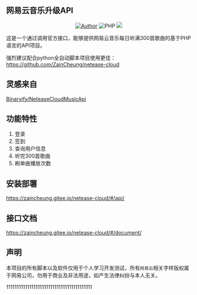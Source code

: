 ## 网易云音乐升级API

<p align="center">
    <a href="https://github.com/ZainCheung"><img alt="Author" src="https://img.shields.io/badge/author-ZainCheung-blueviolet"/></a>
    <img alt="PHP" src="https://img.shields.io/badge/code-PHP-success"/>
    <img src="https://github-visitor-badge.glitch.me/badge?page_id=ZainCheung.netease-cloud-api"/>
</p>
这是一个通过调用官方接口，能够提供网易云音乐每日听满300首歌曲的基于PHP语言的API项目。

强烈建议配合python全自动脚本项目使用更佳：https://github.com/ZainCheung/netease-cloud

## 灵感来自

[Binaryify/NeteaseCloudMusicApi](https://github.com/Binaryify/NeteaseCloudMusicApi)

## 功能特性

1. 登录
2. 签到
3. 查询用户信息
4. 听完300首歌曲
5. 刷单曲播放次数

## 安装部署

https://zaincheung.gitee.io/netease-cloud/#/api/

## 接口文档

https://zaincheung.gitee.io/netease-cloud/#/document/

## 声明

本项目的所有脚本以及软件仅用于个人学习开发测试，所有`网易云`相关字样版权属于网易公司，勿用于商业及非法用途，如产生法律纠纷与本人无关。

11111111111111111111111111111111111111111
